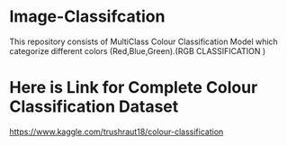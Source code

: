 # Image-Classifcation
This repository consists of MultiClass Colour Classification Model which categorize different colors (Red,Blue,Green).(RGB CLASSIFICATION ) 

Here is Link for Complete Colour Classification Dataset 
==============================================

https://www.kaggle.com/trushraut18/colour-classification

